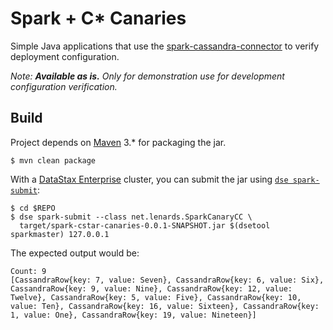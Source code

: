 # Spark + C* Canaries

Simple Java applications that use the [spark-cassandra-connector](https://github.com/datastax/spark-cassandra-connector) to verify deployment configuration.

*Note: **Available as is.** Only for demonstration use for development configuration verification.*

## Build

Project depends on [Maven](https://maven.apache.org/) 3.* for packaging the jar.

```
$ mvn clean package
```

With a [DataStax Enterprise](http://datastax.com/downloads/) cluster, you can submit the jar using [``dse spark-submit``](http://docs.datastax.com/en/datastax_enterprise/4.6/datastax_enterprise/spark/sparkStart.html?scroll=sparkStart__dseSparkSubmit):
```
$ cd $REPO
$ dse spark-submit --class net.lenards.SparkCanaryCC \
  target/spark-cstar-canaries-0.0.1-SNAPSHOT.jar $(dsetool sparkmaster) 127.0.0.1
```

The expected output would be:
```
Count: 9
[CassandraRow{key: 7, value: Seven}, CassandraRow{key: 6, value: Six}, CassandraRow{key: 9, value: Nine}, CassandraRow{key: 12, value: Twelve}, CassandraRow{key: 5, value: Five}, CassandraRow{key: 10, value: Ten}, CassandraRow{key: 16, value: Sixteen}, CassandraRow{key: 1, value: One}, CassandraRow{key: 19, value: Nineteen}]
```
